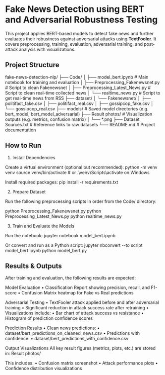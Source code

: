 # Fake News Detection using BERT and Adversarial Robustness Testing

This project applies BERT-based models to detect fake news and further evaluates their robustness against adversarial attacks using **TextFooler**. It covers preprocessing, training, evaluation, adversarial training, and post-attack analysis with visualizations.

## Project Structure

fake-news-detection-nlp/
├── Code/
│   ├── model_bert.ipynb              # Main notebook for training and evaluation
│   ├── Preprocessing_Fakenewsnet.py  # Script to clean Fakenewsnet
│   ├── Preprocessing_Latest_News.py  # Script to clean real-time collected news
│   └── realtime_news.py              # Script to get real-time news from RSS
├── dataset/
│   └── Fakenewsnet/
│       ├── politifact_fake.csv
│       ├── politifact_real.csv
│       ├── gossipcop_fake.csv
│       └── gossipcop_real.csv
├── models/                           # Saved model directories (e.g. bert_model, bert_model_adversarial)
├── Result photos/                    # Visualization outputs (e.g. metrics, confusion matrix)
│   └── *.png
├── Dataset Sources.txt               # Reference links to raw datasets
└── README.md                         # Project documentation


## How to Run

1. Install Dependencies

Create a virtual environment (optional but recommended):
  python -m venv venv
  source venv/bin/activate    # or .\venv\Scripts\activate on Windows

Install required packages:
  pip install -r requirements.txt

2. Prepare Dataset
   
Run the following preprocessing scripts in order from the Code/ directory:

  python Preprocessing_Fakenewsnet.py
  python Preprocessing_Latest_News.py
  python realtime_news.py

3. Train and Evaluate the Models

Run the notebook:
  jupyter notebook model_bert.ipynb

Or convert and run as a Python script:
  jupyter nbconvert --to script model_bert.ipynb
  python model_bert.py

## Results & Outputs

After training and evaluation, the following results are expected:

Model Evaluation
	•	Classification Report showing precision, recall, and F1-score
	•	Confusion Matrix heatmap for Fake vs Real predictions

Adversarial Testing
	•	TextFooler attack applied before and after adversarial training
	•	Significant reduction in attack success rate after retraining
	•	Visualizations include:
	•	Bar chart of attack success vs resistance
	•	Histogram of prediction confidence scores

Prediction Results
	•	Clean news predictions:
	•	dataset/bert_predictions_on_cleaned_news.csv
	•	Predictions with confidence:
	•	dataset/bert_predictions_with_confidence.csv

Output Visualizations
All key result figures (metrics, plots, etc.) are stored in:
  Result photos/
  
This includes:
	•	Confusion matrix screenshot
	•	Attack performance plots
	•	Confidence distribution visualizations
